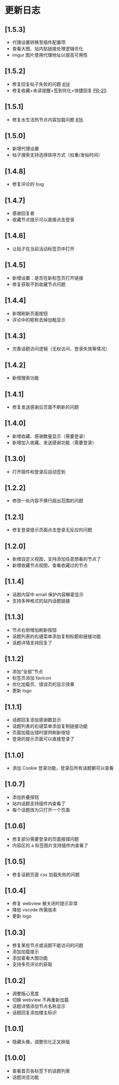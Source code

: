 # 更新日志

## [1.5.3]

- 代理设置转移至插件配置项
- 查看大图、站内贴链接处理逻辑优化
- imgur 图片使用代理地址以提高可用性

## [1.5.2]

- 修复回复帖子失败的问题 [#14](https://github.com/chaselen/v2ex-playground/issues/14)
- 修复收藏+未读提醒+签到优化+快捷回复 [PR-20](https://github.com/chaselen/v2ex-playground/pull/20)

## [1.5.1]

- 修复水生活热节点内容加载问题 [#16](https://github.com/chaselen/v2ex-playground/issues/16)

## [1.5.0]

- 新增代理设置
- 帖子搜索支持选择排序方式（权重/发帖时间）

## [1.4.8]

- 修复评论的 bug

## [1.4.7]

- 感谢回复者
- 收藏节点提示可以直接点击登录

## [1.4.6]

- 让贴子在当前活动标签页中打开

## [1.4.5]

- 新增设置：是否在新标签页打开链接
- 修复获取不到收藏节点问题

## [1.4.4]

- 新增刷新页面按钮
- 评论中的昵称去掉加粗显示

## [1.4.3]

- 完善话题访问逻辑（无权访问、登录失效等情况）

## [1.4.2]

- 新增搜索功能

## [1.4.1]

- 修复发送感谢后页面不刷新的问题

## [1.4.0]

- 新增收藏、感谢数量显示（需要登录）
- 新增加入收藏、发送感谢功能（需要登录）

## [1.3.0]

- 打开插件和登录后自动签到

## [1.2.2]

- 修改一处内容不换行超出范围的问题

## [1.2.1]

- 修复登录提示页面点击登录无反应的问题

## [1.2.0]

- 新增自定义视图，支持添加任意想看的节点了
- 新增收藏节点视图，查看收藏过的节点

## [1.1.4]

- 话题内容中 email 保护内容解密显示
- 支持多种格式的站内话题链接

## [1.1.3]

- 节点右侧增加刷新按钮
- 话题列表的右键菜单添加复制标题和链接功能
- 话题详情支持回复了

## [1.1.2]

- 添加“全部”节点
- 标签页添加 favicon
- 优化加载页、错误页的显示效果
- 更新 logo

## [1.1.1]

- 话题回复添加感谢数显示
- 话题列表的右键菜单添加复制链接功能
- 页面加载出错时提供刷新按钮
- 登录的提示页面可以直接登录了

## [1.1.0]

- 添加 Cookie 登录功能，登录后所有话题都可以查看

## [1.0.7]

- 添加折叠按钮
- 站内话题支持插件内查看了
- 每个话题改为只打开一个页面

## [1.0.6]

- 修复部分需要登录的页面报错问题
- 内容区的 a 标签图片支持插件内查看了

## [1.0.5]

- 修复话题页面 css 加载失败的问题

## [1.0.4]

- 修复 webview 被关闭时提示异常
- 降低 vscode 所需版本
- 更新 logo

## [1.0.3]

- 修复某些节点或话题不能访问的问题
- 添加加载提示
- 添加查看大图功能
- 支持多页评论的获取

## [1.0.2]

- 调整版心宽度
- 切换 webview 不再重新加载
- 话题详情添加节点名称显示
- 话题回复添加楼主标识

## [1.0.1]

- 隐藏头像，调整优化正文排版

## [1.0.0]

- 查看首页各标签下的话题列表
- 话题浏览功能
